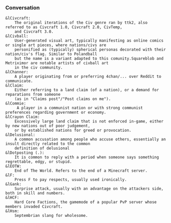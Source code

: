 ### Conversation

    &lCivcraft: 
        The original iterations of the Civ genre ran by ttk2, also referred to as Civcraft 1.0, Civcraft 2.0, CivTemp,
        and Civcraft 3.0.
    &lCivball: 
        User-generated visual art, typically manifesting as online comics or single art pieces, where nations/civs are 
        personified as (typically) spherical personas decorated with their nation/civ's flag. Similar to Polandball 
        but the name is a variant adapted to this comunity.Squareblob and Metriximor are notable artists of civball art 
        in the civ community.
    &lChanner: 
        A player originating from or preferring 4chan/... over Reddit to communicate.
    &lClaim:  
        Either referring to a land claim (of a nation), or a demand for reparations from someone 
        (as in "Claims post"/"Post claims on me").
    &lCommie:   
         A player in a communist nation or with strong communist preferences regarding government or economy.
    &lCrayon Claim: 
        Excessively large land claim that is not enforced in-game, either by new nations out of poor judgement, 
        or by established nations for greed or provocation.
    &lDelusional: 
        A common accusation among people who accuse others, essentially an insult directly related to the common 
        definition of delusional
    &lDotposting (.): 
        It is common to reply with a period when someone says something regrettable, edgy, or stupid.
    &lEOTW: 
        End of The World. Refers to the end of a Minecraft server.
    &lF: 
        Press F to pay respects, usually used ironically.
    &lGank: 
        Surprise attack, usually with an advantage on the attackers side, both in skill and numbers.
    &lHCF: 
        Hard Core Factions, the gamemode of a popular PvP server whose members invaded Civcraft.
    &lHsm: 
        Septembrian slang for wholesome.
